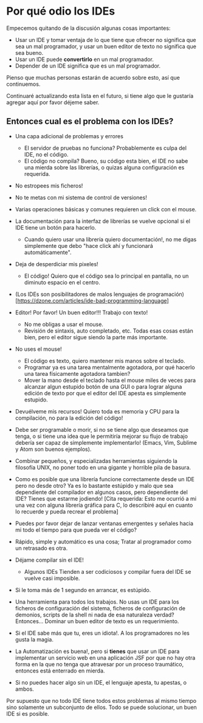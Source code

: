 Por qué odio los IDEs
=====================

Empecemos quitando de la discusión algunas cosas importantes:

* Usar un IDE y tomar ventaja de lo que tiene que ofrecer no significa que sea
  un mal programador, y usar un buen editor de texto no significa que sea bueno.
* Usar un IDE puede **convertirlo** en un mal programador.
* Depender de un IDE significa que es un mal programador.

Pienso que muchas personas estarán de acuerdo sobre esto, así que continuemos.

Continuaré actualizando esta lista en el futuro, si tiene algo que le gustaría
agregar aquí por favor déjeme saber.


Entonces cual es el problema con los IDEs?
------------------------------------------

* Una capa adicional de problemas y errores
    * El servidor de pruebas no funciona? Probablemente es culpa del IDE, no el
      código.
    * El código no compila? Bueno, su código esta bien, el IDE no sabe una
      mierda sobre las librerías, o quizas alguna configuración es requerida.

* No estropees mis ficheros!

* No te metas con mi sistema de control de versiones!

* Varias operaciones básicas y comunes requieren un click con el mouse.

* La documentación para la interfaz de librerías se vuelve opcional si el IDE
  tiene un botón para hacerlo.
  * Cuando quiero usar una librería quiero documentación!, no me digas
    simplemente que debo "hace click ahí y funcionará automáticamente".

* Deja de desperdiciar mis pixeles!
    * El código! Quiero que el código sea lo principal en pantalla, no un
      diminuto espacio en el centro.

* (Los IDEs son posibilitadores de malos lenguajes de
  programación)[https://dzone.com/articles/ide-bad-programming-language]

* Editor! Por favor! Un buen editor!!! Trabajo con texto!
  * No me obligas a usar el mouse.
  * Revisión de sintaxis, auto completado, etc. Todas esas cosas están bien,
    pero el editor sigue siendo la parte más importante.

* No uses el mouse!
  * El código es texto, quiero mantener mis manos sobre el teclado.
  * Programar ya es una tarea mentalmente agotadora, por qué hacerlo una tarea
    físicamente agotadora tambien?
  * Mover la mano desde el teclado hasta el mouse miles de veces para alcanzar
    algun estupido botón de una GUI o para lograr alguna edición de texto por
    que el editor del IDE apesta es simplemente estupido.

* Devuélveme mis recursos!
  Quiero toda es memoria y CPU para la compilación, no para la edición del
  código!

* Debe ser programable o morir, si no se tiene algo que deseamos que tenga, o si
  tiene una idea que le permitiría mejorar su flujo de trabajo debería ser capaz
  de simplemente implementarlo! (Emacs, Vim, Sublime y Atom son buenos
  ejemplos).

* Combinar pequeños, y especializadas herramientas siguiendo la filosofía UNIX,
  no poner todo en una gigante y horrible pila de basura.

* Como es posible que una librería funcione correctamente desde un IDE pero no
  desde otro? Ya es lo bastante estúpido y malo que sea dependiente del
  compilador en algunos casos, pero dependiente del IDE? Tienes que estarme
  jodiendo!
  [Cita requerida: Esto me ocurrió a mi una vez con alguna librería gráfica para
  C, lo describiré aquí en cuanto lo recuerde y pueda recrear el problema]

* Puedes por favor dejar de lanzar ventanas emergentes y señales hacia mi todo
  el tiempo para que pueda ver el código?

* Rápido, simple y automático es una cosa; Tratar al programador como un
  retrasado es otra.

* Déjame compilar sin el IDE!
  * Algunos IDEs Tienden a ser codiciosos y compilar fuera del IDE se vuelve
    casi imposible.

* Si le toma más de 1 segundo en arrancar, es estúpido.

* Una herramienta para todos los trabajos.
  No usas un IDE para los ficheros de configuración del sistema,
  ficheros de configuración de demonios, scripts de la shell ni nada de esa
  naturaleza verdad? Entonces... Dominar un buen editor de texto es un
  requerimiento.

* Si el IDE sabe más que tu, eres un idiota!. A los programadores no les gusta
  la magia.

* La Automatización es buena!, pero si **tienes** que usar un IDE para
  implementar un servicio web en una aplicación JSF por que no hay otra forma en
  la que no tenga que atravesar por un proceso traumático, entonces está
  enterrado en mierda.

* Si no puedes hacer algo sin un IDE, el lenguaje apesta, tu apestas, o ambos.



Por supuesto que no todo IDE tiene todos estos problemas al mismo tiempo sino
solamente un subconjunto de ellos. Todo se puede solucionar, un buen IDE si es
posible.
